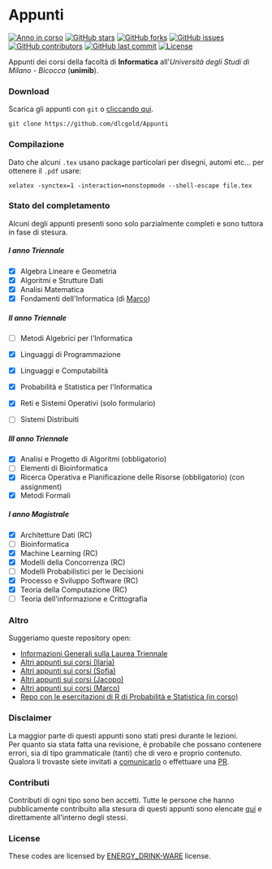 # Appunti

[![Anno in corso](https://img.shields.io/badge/anno%20in%20corso-3%C2%B0-lightgrey.svg)](https://github.com/dlcgold/Appunti)
[![GitHub stars](https://img.shields.io/github/stars/dlcgold/Appunti.svg)](https://github.com/dlcgold/Appunti/stargazers)
[![GitHub forks](https://img.shields.io/github/forks/dlcgold/Appunti.svg)](https://github.com/dlcgold/Appunti/network)
[![GitHub issues](https://img.shields.io/github/issues/dlcgold/Appunti.svg)](https://github.com/dlcgold/Appunti/issues)
[![GitHub contributors](https://img.shields.io/github/contributors/dlcgold/Appunti.svg)](https://github.com/dlcgold/Appunti/graphs/contributors)
[![GitHub last commit](https://img.shields.io/github/last-commit/dlcgold/Appunti.svg)](https://github.com/dlcgold/Appunti/commits)
[![License](https://img.shields.io/badge/license-energy%20drink-yellow.svg)](https://github.com/dlcgold/energy_drink-license)

Appunti dei corsi della facoltà di **Informatica** all'_Università degli Studi di Milano - Bicocca_ (**unimib**).

### Download
Scarica gli appunti con `git` o [cliccando qui](https://github.com/dlcgold/Appunti/archive/master.zip).
```shell
git clone https://github.com/dlcgold/Appunti
```
### Compilazione
Dato che alcuni `.tex` usano package particolari per disegni, automi etc... per ottenere il `.pdf` usare:
```shell
xelatex -synctex=1 -interaction=nonstopmode --shell-escape file.tex
```

### Stato del completamento
Alcuni degli appunti presenti sono solo parzialmente completi e sono tuttora in fase di stesura.

##### I anno Triennale
- [x] Algebra Lineare e Geometria
- [x] Algoritmi e Strutture Dati
- [x] Analisi Matematica
- [x] Fondamenti dell'Informatica (di [Marco](https://github.com/bigboss98/))

##### II anno Triennale
- [ ] Metodi Algebrici per l'Informatica
- [x] Linguaggi di Programmazione
- [x] Linguaggi e Computabilità
- [x] Probabilità e Statistica per l'Informatica 
- [x] Reti e Sistemi Operativi (solo formulario)
- [ ] Sistemi Distribuiti


##### III anno Triennale
- [x] Analisi e Progetto di Algoritmi (obbligatorio)
- [ ] Elementi di Bioinformatica
- [x] Ricerca Operativa e Pianificazione delle Risorse (obbligatorio) (con assignment)
- [x] Metodi Formali

##### I anno Magistrale
- [x] Architetture Dati (RC)
- [ ] Bioinformatica
- [x] Machine Learning (RC)
- [x] Modelli della Concorrenza (RC)
- [ ] Modelli Probabilistici per le Decisioni
- [x] Processo e Sviluppo Software (RC)
- [x] Teoria della Computazione (RC)
- [ ] Teoria dell'informazione e Crittografia

### Altro
Suggeriamo queste repository open:
- [Informazioni Generali sulla Laurea Triennale](https://github.com/dlcgold/LaureaTriennale-Bicocca) 
- [Altri appunti sui corsi (Ilaria)](https://github.com/IlariaB/class-notes)
- [Altri appunti sui corsi (Sofia)](https://github.com/amarusofia/Appunti-universitari)
- [Altri appunti sui corsi (Jacopo)](https://github.com/JacopoDeAngelis/Appunti-universitari)
- [Altri appunti sui corsi (Marco)](https://github.com/bigboss98/appunti)
- [Repo con le esercitazioni di R di Probabilità e Statistica (in corso)](https://github.com/dlcgold/Lab-R)


### Disclaimer
La maggior parte di questi appunti sono stati presi durante le lezioni.  
Per quanto sia stata fatta una revisione, è probabile che possano contenere errori, sia di tipo grammaticale (tanti) che di vero e proprio contenuto.  
Qualora li trovaste siete invitati a [comunicarlo](https://github.com/dlcgold/Appunti/issues/new) o effettuare una [PR](https://github.com/dlcgold/Appunti/pulls).

### Contributi
Contributi di ogni tipo sono ben accetti. 
Tutte le persone che hanno pubblicamente contribuito alla stesura di questi appunti sono elencate [qui](https://github.com/dlcgold/Appunti/graphs/contributors) e direttamente all'interno degli stessi.

### License
These codes are licensed by [ENERGY_DRINK-WARE](https://github.com/dlcgold/energy_drink-license) license.
